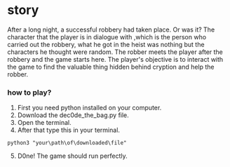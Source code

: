 # story

After a long night, a successful robbery had taken place. Or was it? The character that the player is in dialogue with ,which is the person who carried out the robbery, what he got in the heist was nothing but the characters he thought were random. The robber meets the player after the robbery and the game starts here. The player's objective is to interact with the game to find the valuable thing hidden behind cryption and help the robber.

### how to play?

1. First you need python installed on your computer.
2. Download the dec0de_the_bag.py file.
3. Open the terminal.
4. After that type this in your terminal.
```
python3 "your\path\of\downloaded\file"
```
5. D0ne! The game should run perfectly.
